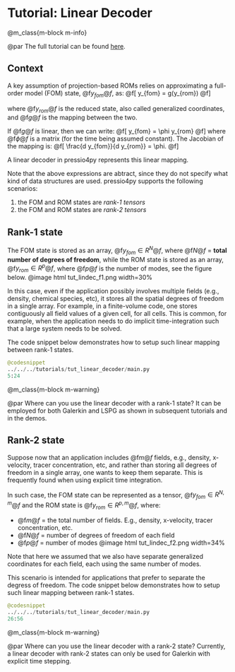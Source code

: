 

# Tutorial: Linear Decoder

@m_class{m-block m-info}

@par
The full tutorial can be found [here](https://github.com/Pressio/pressio4py/blob/master/tutorials/tut_linear_decoder/main.py).

## Context
A key assumption of projection-based ROMs relies on approximating
a full-order model (FOM) state, @f$y_{fom}@f$, as:
@f[
y_{fom} = g(y_{rom})
@f]

where @f$y_{rom}@f$ is the reduced state, also called
generalized coordinates, and @f$g@f$ is the mapping between the two.

If @f$g@f$ is linear, then we can write:
@f[
y_{fom} = \phi y_{rom}
@f]
where @f$\phi@f$ is a matrix (for the time being assumed constant).
The Jacobian of the mapping is:
@f[
\frac{d y_{fom}}{d y_{rom}} = \phi.
@f]

A linear decoder in pressio4py represents this linear mapping.

Note that the above expressions are abtract, since they do not specify
what kind of data structures are used.
pressio4py supports the following scenarios:
1. the FOM and ROM states are *rank-1 tensors*
2. the FOM and ROM states are *rank-2 tensors*

## Rank-1 state
The FOM state is stored as an array, @f$y_{fom} \in R^N@f$, where @f$N@f$ = **total number
of degrees of freedom**, while the ROM state is stored as an array, @f$y_{rom} \in R^p@f$,
where @f$p@f$ is the number of modes, see the figure below.
@image html tut_lindec_f1.png width=30%

In this case, even if the application possibly involves multiple fields (e.g., density, chemical species, etc),
it stores all the spatial degrees of freedom in a single array.
For example, in a finite-volume code, one stores contiguously all field values of a given cell, for all cells.
This is common, for example, when the application needs to do implicit time-integration
such that a large system needs to be solved.

The code snippet below demonstrates how to setup such linear mapping between rank-1 states.
```py
@codesnippet
../../../tutorials/tut_linear_decoder/main.py
5:24
```

@m_class{m-block m-warning}

@par Where can you use the linear decoder with a rank-1 state?
It can be employed for both Galerkin and LSPG
as shown in subsequent tutorials and in the demos.


## Rank-2 state
Suppose now that an application includes @f$m@f$ fields, e.g., density, x-velocity, tracer concentration, etc,
and rather than storing all degrees of freedom in a single array, one wants to keep them separate.
This is frequently found when using explicit time integration.

In such case, the FOM state can be represented as a tensor, @f$y_{fom} \in R^{N,m}@f$ and
the ROM state is @f$y_{rom} \in R^{p,m}@f$, where:
* @f$m@f$ = the total number of fields. E.g., density, x-velocity, tracer concentration, etc.
* @f$N@f$ = number of degrees of freedom of each field
* @f$p@f$ = number of modes
@image html tut_lindec_f2.png width=34%

Note that here we assumed that we also have separate generalized coordinates for each field,
each using the same number of modes.

This scenario is intended for applications that prefer to separate the degress of freedom.
The code snippet below demonstrates how to setup such linear mapping between rank-1 states.
```py
@codesnippet
../../../tutorials/tut_linear_decoder/main.py
26:56
```

@m_class{m-block m-warning}

@par Where can you use the linear decoder with a rank-2 state?
Currently, a linear decoder with rank-2 states can only be used for Galerkin with explicit time stepping.
